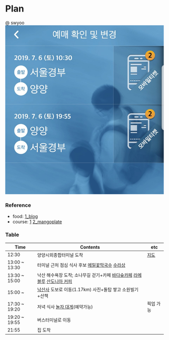 

# Plan
@ swyoo 
![bus](https://github.com/SUNGWOOKYOO/Plan/blob/master/bus_2019_07.jpg)

### Reference
* food: [1_blog](https://m.post.naver.com/viewer/postView.nhn?volumeNo=19308706&memberNo=4292911&vType=VERTICAL) 
* course: [1](https://m.post.naver.com/viewer/postView.nhn?volumeNo=16336354&memberNo=8591454&searchKeyword=%EA%B0%95%EC%9B%90%EB%8F%84%20%EC%96%91%EC%96%91&searchRank=3) [2_mangoplate](https://www.mangoplate.com/search/%EC%96%91%EC%96%91%EA%B5%B0)

### Table
| Time | Contents | etc  |
| ---- | -------- | ---- |
|12:30 | 양양시외종합터미널 도착 |[지도](https://map.naver.com/?sText=7ISc7Jq464yA7J6F6rWs7JetIDLtmLjshKA%3D&dtPathType=0&lng=e70e9beaa1760cac68318d7b3dfa0440&mapMode=0&eText=6rCV7JuQ64%2BEIOyWkeyWkeq1sA%3D%3D&sType=SITE_1&lat=cdaad1a700a58b77dadaf886660ae69b&dlevel=12&enc=b64&elng=9a7b9a0c0f76108b63fd0d7355ae35b4&sdid=13479301&eslng=b4b6fac8cfb07ae454710d88d04c76b1&menu=route&elat=8ab9415e944479e3b4964f8d36e8ff35&pathType=1&slng=af9254f3cae65524c3feaca5825719c8&slat=55dfda1d83d5fa88623535b19cfb73b1&eslat=960ea20fc0f9c0b65121e8d176a975ba) |
|13:00 ~ 13:30| 터미널 근처 점심 식사 후보 [메밀꽃막국수](https://www.mangoplate.com/restaurants/RBgdARORjq)  [수라상](https://www.mangoplate.com/restaurants/2DqESMOBNo) ||
|13:30 ~ 15:00| 낙산 해수욕장 도착; 소나무길 걷기+카페 [바다숲카페](http://blog.naver.com/PostView.nhn?blogId=jun_ho0510&logNo=221204256180&parentCategoryNo=&categoryNo=26&viewDate=&isShowPopularPosts=true&from=search) [라메블루](https://m.blog.naver.com/PostView.nhn?blogId=puyomint&logNo=221074321151&proxyReferer=https%3A%2F%2Fwww.google.com%2F) [산도니아 커피]((http://blog.naver.com/PostView.nhn?blogId=basecampkim&logNo=221285823891&parentCategoryNo=&categoryNo=11&viewDate=&isShowPopularPosts=true&from=search)) | |
|15:00 ~ | [낙산사](https://m.blog.naver.com/28_1010/221527815814) 도보로 이동(1.17km) 사진+돌탑 쌓고 소원빌기+산책 ||
| 17:30 ~ 19:20 | 저녁 식사 [놀자 대게](https://m.blog.naver.com/ksg2003kr/221432027375)(예약가능) | 픽업 가능 |
| 19:20 ~ 19:55 | 버스터미널로 이동  | |
|21:55| 집 도착 ||

